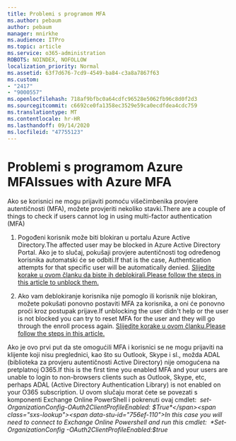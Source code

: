 ```yaml
---
title: Problemi s programom MFA
ms.author: pebaum
author: pebaum
manager: mnirkhe
ms.audience: ITPro
ms.topic: article
ms.service: o365-administration
ROBOTS: NOINDEX, NOFOLLOW
localization_priority: Normal
ms.assetid: 63f7d676-7cd9-4549-ba84-c3a8a7867f63
ms.custom:
- "2417"
- "9000557"
ms.openlocfilehash: 718af9bfbc0a64cdfc96528e5062fb96c8d0f2d3
ms.sourcegitcommit: c6692ce0fa1358ec3529e59ca0ecdfdea4cdc759
ms.translationtype: MT
ms.contentlocale: hr-HR
ms.lasthandoff: 09/14/2020
ms.locfileid: "47755123"
---
```

# <a name="issues-with-azure-mfa"></a><span data-ttu-id="756ef-102">Problemi s programom Azure MFA</span><span class="sxs-lookup"><span data-stu-id="756ef-102">Issues with Azure MFA</span></span>
<span data-ttu-id="756ef-103">Ako se korisnici ne mogu prijaviti pomoću višečimbenika provjere autentičnosti (MFA), možete provjeriti nekoliko stavki.</span><span class="sxs-lookup"><span data-stu-id="756ef-103">There are a couple of things to check if users cannot log in using multi-factor authentication (MFA)</span></span>

1. <span data-ttu-id="756ef-104">Pogođeni korisnik može biti blokiran u portalu Azure Active Directory.</span><span class="sxs-lookup"><span data-stu-id="756ef-104">The affected user may be blocked in Azure Active Directory Portal.</span></span> <span data-ttu-id="756ef-105">Ako je to slučaj, pokušaji provjere autentičnosti tog određenog korisnika automatski će se odbiti.</span><span class="sxs-lookup"><span data-stu-id="756ef-105">If that is the case, Authentication attempts for that specific user will be automatically denied.</span></span> [<span data-ttu-id="756ef-106">Slijedite korake u ovom članku da biste ih deblokirali.</span><span class="sxs-lookup"><span data-stu-id="756ef-106">Please follow the steps in this article to unblock them.</span></span>](https://docs.microsoft.com/azure/active-directory/authentication/howto-mfa-mfasettings#block-and-unblock-users)

2. <span data-ttu-id="756ef-107">Ako vam deblokiranje korisnika nije pomoglo ili korisnik nije blokiran, možete pokušati ponovno postaviti MFA za korisnika, a oni će ponovno proći kroz postupak prijave.</span><span class="sxs-lookup"><span data-stu-id="756ef-107">If unblocking the user didn't help or the user is not blocked you can try to reset MFA for the user and they will go through the enroll process again.</span></span> [<span data-ttu-id="756ef-108">Slijedite korake u ovom članku.</span><span class="sxs-lookup"><span data-stu-id="756ef-108">Please follow the steps in this article.</span></span>](https://docs.microsoft.com/azure/active-directory/authentication/howto-mfa-userdevicesettings#require-users-to-provide-contact-methods-again)

<span data-ttu-id="756ef-109">Ako je ovo prvi put da ste omogućili MFA i korisnici se ne mogu prijaviti na klijente koji nisu preglednici, kao što su Outlook, Skype i sl., možda ADAL (biblioteka za provjeru autentičnosti Active Directory) nije omogućena na pretplatnoj O365.</span><span class="sxs-lookup"><span data-stu-id="756ef-109">If this is the first time you enabled MFA and your users are unable to login to non-browsers clients such as Outlook, Skype, etc, perhaps ADAL (Active Directory Authentication Library) is not enabled on your O365 subscription.</span></span> <span data-ttu-id="756ef-110">U ovom slučaju morat ćete se povezati s komponenti Exchange Online PowerShell i pokrenuti ovaj cmdlet:  *set-OrganizationConfig-OAuth2ClientProfileEnabled: $True*</span><span class="sxs-lookup"><span data-stu-id="756ef-110">In this case you will need to connect to Exchange Online Powershell and run this cmdlet:  *Set-OrganizationConfig -OAuth2ClientProfileEnabled:$true*</span></span>